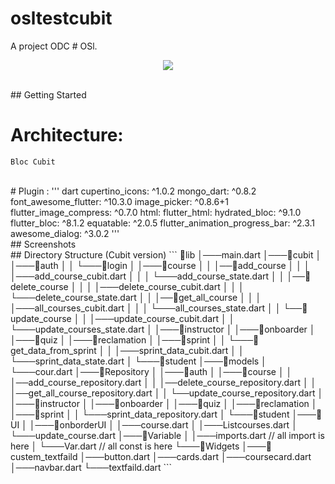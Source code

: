 # osltestcubit

A project ODC # OSl.
<p align="center">
<img src="https://img.shields.io/github/last-commit/odc-student/learning-management-system-mobile?label=Last%1commit">
</p>
<br/>
## Getting Started

# Architecture:

    Bloc Cubit

<br/>
# Plugin :
''' dart
    cupertino_icons: ^1.0.2
    mongo_dart: ^0.8.2
    font_awesome_flutter: ^10.3.0
    image_picker: ^0.8.6+1
    flutter_image_compress: ^0.7.0
    html:
    flutter_html:
    hydrated_bloc: ^9.1.0
    flutter_bloc: ^8.1.2
    equatable: ^2.0.5
    flutter_animation_progress_bar: ^2.3.1
    awesome_dialog: ^3.0.2
'''
<br/>
## Screenshots

<br/>
## Directory Structure (Cubit version)
```
📂lib
 │───main.dart  
 │───📂cubit
 │   │───📂auth
 │   │   └───📂login
 │   │───📂course
 │   │   │──📂add_course
 │   │   │   │───add_course_cubit.dart
 │   │   │   └───add_course_state.dart
 │   │   │──📂delete_course
 │   │   │   │───delete_course_cubit.dart
 │   │   │   └───delete_course_state.dart
 │   │   │──📂get_all_course
 │   │   │   │───all_courses_cubit.dart
 │   │   │   └───all_courses_state.dart
 │   │   └──📂update_course
 │   │      │───update_course_cubit.dart
 │   │      └───update_courses_state.dart
 │   │───📂instructor
 │   │───📂onboarder
 │   │───📂quiz
 │   │───📂reclamation
 │   │───📂sprint
 │   │   └───📂get_data_from_sprint
 │   │       │───sprint_data_cubit.dart
 │   │       └───sprint_data_state.dart
 │   └───📂student
 │───📂models
 │   └───cour.dart
 │───📂Repository
 │   │───📂auth
 │   │───📂course
 │   │   │──add_course_repository.dart
 │   │   │──delete_course_repository.dart
 │   │   │──get_all_course_repository.dart
 │   │   └──update_course_repository.dart
 │   │───📂instructor
 │   │───📂onboarder
 │   │───📂quiz
 │   │───📂reclamation
 │   │───📂sprint
 │   │   └───sprint_data_repository.dart
 │   └───📂student
 │───📂UI
 │   │───📂onborderUI
 │   │───course.dart
 │   │───Listcourses.dart
 │   └───update_course.dart
 │───📂Variable
 │   │───imports.dart  // all import is here
 │   └───Var.dart      // all const is here
 └───📂Widgets
     │───📂custem_textfaild
     │───button.dart
     │───cards.dart
     │───coursecard.dart
     │───navbar.dart
     └───textfaild.dart
```
